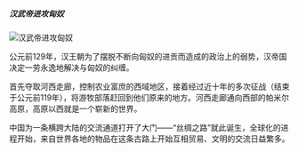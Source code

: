 ##### **汉武帝进攻匈奴**

![汉武帝进攻匈奴](/Users/kangsiwei/Desktop/XcodeProject/SilkRoad/SilkRoad/SilkRoad/Classes/Business/VR/Resource/storyPic/汉武帝进攻匈奴.png)

公元前129年，汉王朝为了摆脱不断向匈奴的进贡而造成的政治上的弱势，汉帝国决定一劳永逸地解决与匈奴的纠缠。

首先夺取河西走廊，控制农业富庶的西域地区，接着经过近十年的多次征战（结束于公元前119年），将游牧部落赶回到他们原来的地方。河西走廊通向西部的帕米尔高原，高原以西就是一个崭新的世界。

中国为一条横跨大陆的交流通道打开了大门——“丝绸之路”就此诞生，全球化的进程开始，来自世界各地的物品在这条古路上开始互相贸易、文明的交流日益繁多。
